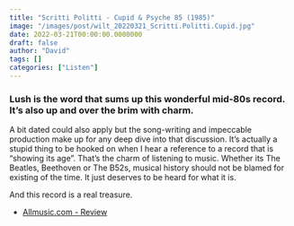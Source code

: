 ```yaml
---
title: "Scritti Politti - Cupid & Psyche 85 (1985)"
image: "/images/post/wilt_20220321_Scritti.Politti.Cupid.jpg"
date: 2022-03-21T00:00:00.0000000
draft: false
author: "David"
tags: []
categories: ["Listen"]
---
```

### Lush is the word that sums up this wonderful mid-80s record. It’s also up and over the brim with charm.   
  
A bit dated could also apply but the song-writing and impeccable production make up for any deep dive into that discussion. It’s actually a stupid thing to be hooked on when I hear a reference to a record that is “showing its age”. That’s the charm of listening to music. Whether its The Beatles, Beethoven or The B52s, musical history should not be blamed for existing of the time. It just deserves to be heard for what it is.

 And this record is a real treasure.

-  [Allmusic.com - Review](https://www.allmusic.com/album/cupid-psyche-85-mw0000191758)